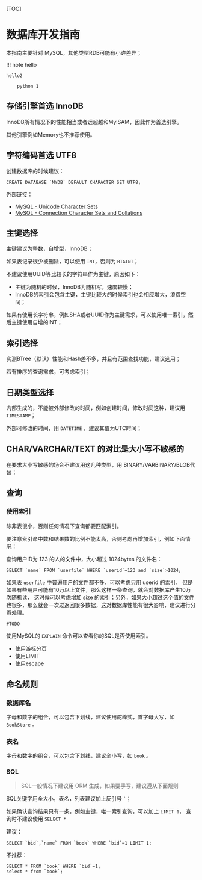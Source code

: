 [TOC]

数据库开发指南
====

本指南主要针对 MySQL，其他类型RDB可能有小许差异；

!!! note
    hello
    
    hello2
    
        python 1

存储引擎首选 InnoDB
----

InnoDB所有情况下的性能相当或者远超越和MyISAM，因此作为首选引擎。

其他引擎例如Memory也不推荐使用。


字符编码首选 UTF8
----

创建数据库的时候建议：

	CREATE DATABASE `MYDB` DEFAULT CHARACTER SET UTF8;

外部链接：

 - [MySQL - Unicode Character Sets](http://dev.mysql.com/doc/refman/5.5/en/charset-unicode-sets.html)
 - [MySQL - Connection Character Sets and Collations](http://dev.mysql.com/doc/refman/5.5/en/charset-connection.html)

主键选择
----

主键建议为整数，自增型，InnoDB；

如果表记录很少被删除，可以使用 `INT`，否则为 `BIGINT`；

不建议使用UUID等比较长的字符串作为主键，原因如下：

* 主键为随机的时候，InnoDB为随机写，速度较慢；
* InnoDB的索引会包含主键，主键比较大的时候索引也会相应增大，浪费空间；

如果有使用长字符串，例如SHA或者UUID作为主键需求，可以使用唯一索引，然后主键使用自增的INT；


索引选择
----

实测BTree（默认）性能和Hash差不多，并且有范围查找功能，建议选用；

若有排序的查询需求，可考虑索引；


日期类型选择
----

内部生成的，不能被外部修改的时间，例如创建时间，修改时间这种，建议用 `TIMESTAMP`；

外部可修改的时间，用 `DATETIME` ，建议其值为UTC时间；


CHAR/VARCHAR/TEXT 的对比是大小写不敏感的
----

在要求大小写敏感的场合不建议用这几种类型，用 BINARY/VARBINARY/BLOB代替；



查询
----

### 使用索引
除非表很小，否则任何情况下查询都要匹配索引。

要注意索引命中数和结果数的比例不能太高，否则考虑再增加索引，例如下面情况：

查询用户ID为 123 的人的文件中，大小超过 1024bytes 的文件名：

	SELECT `name` FROM `userfile` WHERE `userid`=123 and `size`>1024;

如果表 `userfile` 中普遍用户的文件都不多，可以考虑只用 userid 的索引，
但是如果有些用户可能有10万以上文件，那么这样一条查询，就会对数据库产生10万次随机读，
这时候可以考虑增加 size 的索引；另外，如果大小超过这个值的文件也很多，那么就会一次过返回很多数据，这对数据库性能有很大影响，建议进行分页处理。

	#TODO

使用MySQL的 `EXPLAIN` 命令可以查看你的SQL是否使用索引。



* 使用游标分页
* 使用LIMIT
* 使用escape


命名规则
----

### 数据库名

字母和数字的组合，可以包含下划线，建议使用驼峰式，首字母大写，如 `BookStore` 。

### 表名
字母和数字的组合，可以包含下划线，建议全小写，如 `book` 。

### SQL

> SQL一般情况下建议用 ORM 生成，如果要手写，建议遵从下面规则

SQL关键字用全大小，表名，列表建议加上反引号 <code>\`</code>；

如果确认查询结果只有一条，例如主键，唯一索引查询，可以加上 `LIMIT 1`，
查询时不建议使用 `SELECT *` 

建议：

	SELECT `bid`,`name` FROM `book` WHERE `bid`=1 LIMIT 1;

不推荐：

	SELECT * FROM `book` WHERE `bid`=1;
	select * from `book`;


